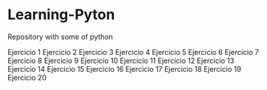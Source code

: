 # Learning-Pyton
Repository with some of python

Ejercicio 1
Ejercicio 2
Ejercicio 3
Ejercicio 4
Ejercicio 5
Ejercicio 6
Ejercicio 7
Ejercicio 8
Ejercicio 9
Ejercicio 10
Ejercicio 11
Ejercicio 12
Ejercicio 13
Ejercicio 14
Ejercicio 15
Ejercicio 16
Ejercicio 17
Ejercicio 18
Ejercicio 19
Ejercicio 20
